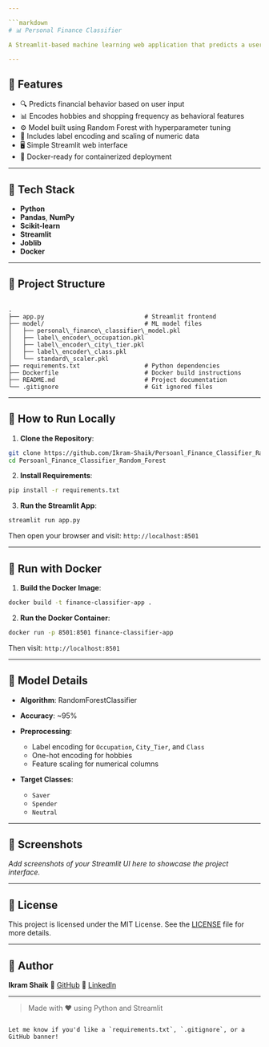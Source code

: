 ```yaml
---

```markdown
# 📊 Personal Finance Classifier

A Streamlit-based machine learning web application that predicts a user’s financial personality — **Saver**, **Spender**, or **Neutral** — based on their income, expenses, lifestyle habits, and hobbies. This project uses a Random Forest classifier trained with clean, preprocessed financial data and is packaged using Docker for easy deployment.

---
```


## 🚀 Features

- 🔍 Predicts financial behavior based on user input
- 📊 Encodes hobbies and shopping frequency as behavioral features
- ⚙️ Model built using Random Forest with hyperparameter tuning
- 💾 Includes label encoding and scaling of numeric data
- 🖥️ Simple Streamlit web interface
- 🐳 Docker-ready for containerized deployment

---

## 🧠 Tech Stack

- **Python**
- **Pandas**, **NumPy**
- **Scikit-learn**
- **Streamlit**
- **Joblib**
- **Docker**

---

## 📁 Project Structure

```

.
├── app.py                            # Streamlit frontend
├── model/                            # ML model files
│   ├── personal\_finance\_classifier\_model.pkl
│   ├── label\_encoder\_occupation.pkl
│   ├── label\_encoder\_city\_tier.pkl
│   ├── label\_encoder\_class.pkl
│   └── standard\_scaler.pkl
├── requirements.txt                  # Python dependencies
├── Dockerfile                        # Docker build instructions
├── README.md                         # Project documentation
└── .gitignore                        # Git ignored files

````

---

## 🧪 How to Run Locally

1. **Clone the Repository**:

```bash
git clone https://github.com/Ikram-Shaik/Persoanl_Finance_Classifier_Random_Forest.git
cd Persoanl_Finance_Classifier_Random_Forest
````

2. **Install Requirements**:

```bash
pip install -r requirements.txt
```

3. **Run the Streamlit App**:

```bash
streamlit run app.py
```

Then open your browser and visit: `http://localhost:8501`

---

## 🐳 Run with Docker

1. **Build the Docker Image**:

```bash
docker build -t finance-classifier-app .
```

2. **Run the Docker Container**:

```bash
docker run -p 8501:8501 finance-classifier-app
```

Then visit: `http://localhost:8501`

---

## 🧠 Model Details

* **Algorithm**: RandomForestClassifier
* **Accuracy**: \~95%
* **Preprocessing**:

  * Label encoding for `Occupation`, `City_Tier`, and `Class`
  * One-hot encoding for hobbies
  * Feature scaling for numerical columns
* **Target Classes**:

  * `Saver`
  * `Spender`
  * `Neutral`

---

## 📸 Screenshots

*Add screenshots of your Streamlit UI here to showcase the project interface.*

---

## 📝 License

This project is licensed under the MIT License.
See the [LICENSE](LICENSE) file for more details.

---

## 👤 Author

**Ikram Shaik**
🔗 [GitHub](https://github.com/Ikram-Shaik)
🔗 [LinkedIn](https://www.linkedin.com/in/ikramshaik)

---

> Made with ❤️ using Python and Streamlit

```

Let me know if you'd like a `requirements.txt`, `.gitignore`, or a GitHub banner!
```

